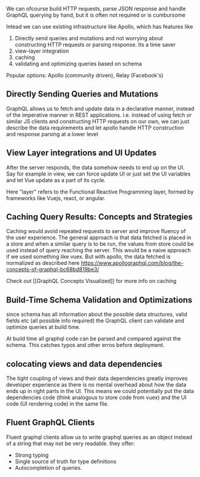 We can ofcourse build HTTP requests, parse JSON response and handle GraphQL querying by hand, but it is often not required or is cumbursome

Intead we can use existing infrastructure like Apollo, which has features like 
1. Directly send queries and mutations and not worrying about constructing HTTP requests or parsing response. Its a time saver
2. view-layer integration
3. caching
4. validating and optimizing queries based on schema

Popular options: Apollo (community driven), Relay (Facebook's)

## Directly Sending Queries and Mutations

GraphQL allows us to fetch and update data in a declarative manner, instead of the imperative manner in REST applications. i.e. instead of using fetch or similar JS clients and constructing HTTP requests on our own, we can just describe the data requirements and let apollo handle HTTP construction and response parsing at a lower level

## View Layer integrations and UI Updates

After the server responds, the data somehow needs to end up on the UI. Say for example in view, we can force update UI or just set the UI variables and let Vue update as a part of its cycle.

Here "layer" refers to the Functional Reactive Programming layer, formed by frameworks like Vuejs, react, or angular.


## Caching Query Results: Concepts and Strategies

Caching would avoid repeated requests to server and improve fluency of the user experience. The general approach is that data fetched is placed in a store and when a similar query is to be run, the values from store could be used instead of query reaching the server. This would be a naive approach if we used something like vuex. But with apollo, the data fetched is normalized as described here https://www.apollographql.com/blog/the-concepts-of-graphql-bc68bd819be3/

Check out [[GraphQL Concepts Visualized]] for more info on caching

## Build-Time Schema Validation and Optimizations

since schema has all information about the possible data structures, valid fields etc (all possible info required) the GraphQL client can validate and optimize queries at build time.

At build time all graphql code can be parsed and compared against the schema. This catches typos and other erros before deployment.

## colocating views and data dependencies

The tight coupling of views and their data dependencies greatly improves developer experience as there is no mental overhead about how the data ends up in right parts in the UI. This means we could potentially put the data dependencies code (think analogous to store code from vuex) and the UI code (UI rendering code) in the same file.

## Fluent GraphQL Clients

Fluent graphql clients allow us to write graphql queries as an object instead of a string that may not be very readable. they offer:

-   Strong typing
-   Single source of truth for type definitions
-   Autocompletion of queries.